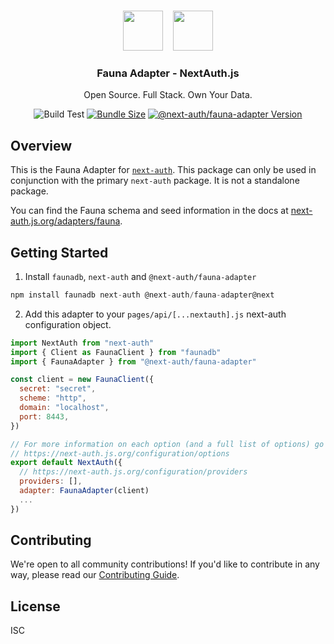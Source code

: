 <p align="center">
   <br/>
   <a href="https://next-auth.js.org" target="_blank">
   <img height="64px" src="https://next-auth.js.org/img/logo/logo-sm.png" /></a>&nbsp;&nbsp;&nbsp;&nbsp;<img height="64px" src="https://raw.githubusercontent.com/nextauthjs/next-auth/main/packages/adapter-fauna/logo.svg" />
   <h3 align="center"><b>Fauna Adapter</b> - NextAuth.js</h3>
   <p align="center">
   Open Source. Full Stack. Own Your Data.
   </p>
   <p align="center" style="align: center;">
      <img src="https://github.com/nextauthjs/next-auth/actions/workflows/release.yml/badge.svg?branch=main" alt="Build Test" />
      <a href="https://www.npmjs.com/package/@next-auth/faunadb-adapter" target="_blank"><img src="https://img.shields.io/bundlephobia/minzip/@next-auth/fauna-adapter/next" alt="Bundle Size"/></a>
      <a href="https://www.npmjs.com/package/@next-auth/faunadb-adapter" target="_blank"><img src="https://img.shields.io/npm/v/@next-auth/fauna-adapter/next" alt="@next-auth/fauna-adapter Version" /></a>
   </p>
</p>

## Overview

This is the Fauna Adapter for [`next-auth`](https://next-auth.js.org). This package can only be used in conjunction with the primary `next-auth` package. It is not a standalone package.

You can find the Fauna schema and seed information in the docs at [next-auth.js.org/adapters/fauna](https://next-auth.js.org/adapters/fauna).

## Getting Started

1. Install `faunadb`, `next-auth` and `@next-auth/fauna-adapter`

```js
npm install faunadb next-auth @next-auth/fauna-adapter@next
```

2. Add this adapter to your `pages/api/[...nextauth].js` next-auth configuration object.

```js
import NextAuth from "next-auth"
import { Client as FaunaClient } from "faunadb"
import { FaunaAdapter } from "@next-auth/fauna-adapter"

const client = new FaunaClient({
  secret: "secret",
  scheme: "http",
  domain: "localhost",
  port: 8443,
})

// For more information on each option (and a full list of options) go to
// https://next-auth.js.org/configuration/options
export default NextAuth({
  // https://next-auth.js.org/configuration/providers
  providers: [],
  adapter: FaunaAdapter(client)
  ...
})
```

## Contributing

We're open to all community contributions! If you'd like to contribute in any way, please read our [Contributing Guide](https://github.com/nextauthjs/next-auth/blob/main/CONTRIBUTING.md).

## License

ISC

